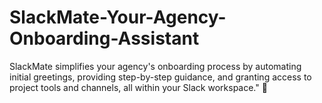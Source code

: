 # SlackMate-Your-Agency-Onboarding-Assistant
SlackMate simplifies your agency's onboarding process by automating initial greetings, providing step-by-step guidance, and granting access to project tools and channels, all within your Slack workspace." 🌟

